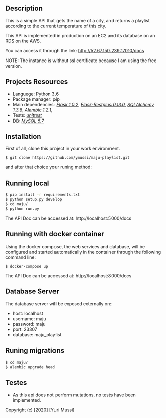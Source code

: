 ## Description

This is a simple API that gets the name of a city, and returns a playlist according to the current temperature of this city.

This API is implemented in production on an EC2 and its database on an RDS on the AWS.

You can access it through the link: http://52.67.150.239:17010/docs

NOTE: The instance is without ssl certificate because I am using the free version.

## Projects Resources

- Languege: Python 3.6
- Package manager: pip
- Main dependencies: [_Flask 1.0.2_](https://flask.palletsprojects.com/en/1.1.x/), [_Flask-Restplus 0.13.0_](https://flask-restplus.readthedocs.io/en/stable/), [_SQLAlchemy 1.3.8_](https://docs.sqlalchemy.org/en/13/orm/tutorial.html), [_Alembic 1.2.1_](https://alembic.sqlalchemy.org/en/latest/tutorial.html), 
- Tests: [_unittest_](https://docs.python.org/3/library/unittest.html)
- DB: [_MySQL 5.7_](https://dev.mysql.com/doc/refman/5.7/en/)

## Installation

First of all, clone this project in your work environment.

`$ git clone https://github.com/ymussi/maju-playlist.git`

and after that choice your runing method:

## Running local

```bash
$ pip install -r requirements.txt
$ python setup.py develop
$ cd maju/
$ python run.py
```

The API Doc can be accessed at: http://localhost:5000/docs

## Running with docker container

Using the docker compose, the web services and database, will be configured and started automatically in the container through the following command line:

`$ docker-compose up`

The API Doc can be accessed at: http://localhost:8000/docs

## Database Server

The database server will be exposed externally on:

- host: localhost
- username: maju
- password: maju
- port: 23307
- database: maju_playlist


## Runing migrations

```bash
$ cd maju/
$ alembic upgrade head
```

## Testes

- As this api does not perform mutations, no tests have been implemented.


Copyright (c) [2020] [Yuri Mussi]